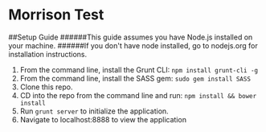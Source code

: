 # Morrison Test

##Setup Guide
######This guide assumes you have Node.js installed on your machine.
######If you don't have node installed, go to nodejs.org for installation instructions.

1. From the command line, install the Grunt CLI: `npm install grunt-cli -g`
2. From the command line, install the SASS gem: `sudo gem install SASS`
3. Clone this repo.
4. CD into the repo from the command line and run: `npm install && bower install`
5. Run `grunt server` to initialize the application.
6. Navigate to localhost:8888 to view the application

